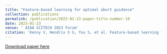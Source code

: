 ```yaml
---
title: "Feature-based learning for optimal abort guidance"
collection: publications
permalink: /publication/2023-01-23-paper-title-number-10
date: 2023-01-23
venue: ' AIAA SCITECH 2023 Forum'
citation: 'Kenny V, Hendrix S G, You S, et al. Feature-based learning for optimal abort guidance[C]//AIAA SCITECH 2023 Forum. 2023: 0302.'
---
```

[Download paper here](http://ChaoyingPei.github.io/files/abort_scitech.pdf)
